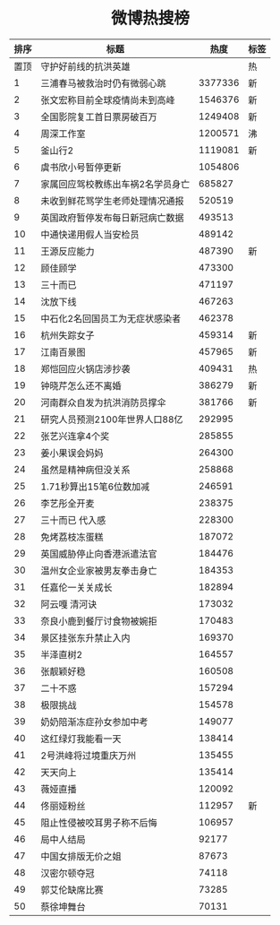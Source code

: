 
<h1 align="center">微博热搜榜</h1>

| 排序 | 标题                              | 热度    | 标签 |
| ---- | --------------------------------- | ------- | ---- |
| 置顶 | 守护好前线的抗洪英雄              |         | 热   |
| 1    | 三浦春马被救治时仍有微弱心跳      | 3377336 | 新   |
| 2    | 张文宏称目前全球疫情尚未到高峰    | 1546376 | 新   |
| 3    | 全国影院复工首日票房破百万        | 1249408 | 新   |
| 4    | 周深工作室                        | 1200571 | 沸   |
| 5    | 釜山行2                           | 1119081 | 新   |
| 6    | 虞书欣小号暂停更新                | 1054806 |      |
| 7    | 家属回应驾校教练出车祸2名学员身亡 | 685827  |      |
| 8    | 未收到鲜花骂学生老师处理情况通报  | 520519  |      |
| 9    | 英国政府暂停发布每日新冠病亡数据  | 493513  |      |
| 10   | 中通快递用假人当安检员            | 489142  |      |
| 11   | 王源反应能力                      | 487390  | 新   |
| 12   | 顾佳顾学                          | 473300  |      |
| 13   | 三十而已                          | 471197  |      |
| 14   | 沈放下线                          | 467263  |      |
| 15   | 中石化2名回国员工为无症状感染者   | 462378  |      |
| 16   | 杭州失踪女子                      | 459314  | 新   |
| 17   | 江南百景图                        | 457965  | 新   |
| 18   | 郑恺回应火锅店涉抄袭              | 409431  | 热   |
| 19   | 钟晓芹怎么还不离婚                | 386279  | 新   |
| 20   | 河南群众自发为抗洪消防员撑伞      | 381766  | 新   |
| 21   | 研究人员预测2100年世界人口88亿    | 292995  |      |
| 22   | 张艺兴连拿4个奖                   | 285855  |      |
| 23   | 姜小果误会妈妈                    | 264300  |      |
| 24   | 虽然是精神病但没关系              | 258868  |      |
| 25   | 1.71秒算出15笔6位数加减           | 246591  |      |
| 26   | 李艺彤全开麦                      | 238375  |      |
| 27   | 三十而已 代入感                   | 228300  |      |
| 28   | 免烤荔枝冻蛋糕                    | 187072  |      |
| 29   | 英国威胁停止向香港派遣法官        | 184476  |      |
| 30   | 温州女企业家被男友拳击身亡        | 184353  |      |
| 31   | 任嘉伦一关关成长                  | 182894  |      |
| 32   | 阿云嘎 清河诀                     | 173032  |      |
| 33   | 奈良小鹿到餐厅讨食物被婉拒        | 170483  |      |
| 34   | 景区挂张东升禁止入内              | 169370  |      |
| 35   | 半泽直树2                         | 164557  |      |
| 36   | 张靓颖好稳                        | 160508  |      |
| 37   | 二十不惑                          | 157294  |      |
| 38   | 极限挑战                          | 154578  |      |
| 39   | 奶奶陪渐冻症孙女参加中考          | 149077  |      |
| 40   | 这红绿灯我能看一天                | 138414  |      |
| 41   | 2号洪峰将过境重庆万州             | 135455  |      |
| 42   | 天天向上                          | 135414  |      |
| 43   | 薇娅直播                          | 120092  |      |
| 44   | 佟丽娅粉丝                        | 112957  | 新   |
| 45   | 阻止性侵被咬耳男子称不后悔        | 106957  |      |
| 46   | 局中人结局                        | 92177   |      |
| 47   | 中国女排版无价之姐                | 87673   |      |
| 48   | 汉密尔顿夺冠                      | 74118   |      |
| 49   | 郭艾伦缺席比赛                    | 73285   |      |
| 50   | 蔡徐坤舞台                        | 70131   |      |
  